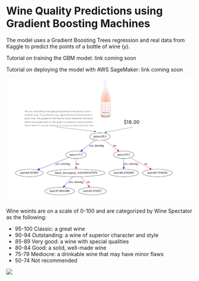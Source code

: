 # Wine Quality Predictions using Gradient Boosting Machines

The model uses a Gradient Boosting Trees regression and real data from Kaggle to predict the points of a bottle of wine (y). 

Tutorial on training the GBM model: link coming soon

Tutorial on deploying the model with AWS SageMaker: link coming soon

<img src="images/weak_tree.png" width=800>

Wine woints are on a scale of 0-100 and are categorized by Wine Spectator as the following:
* 95-100 Classic: a great wine
* 90-94 Outstanding: a wine of superior character and style
* 85-89 Very good: a wine with special qualities
* 80-84 Good: a solid, well-made wine
* 75-79 Mediocre: a drinkable wine that may have minor flaws
* 50-74 Not recommended

<img src="https://media.giphy.com/media/E3L5goMMSoAAo/giphy.gif" width=300>


